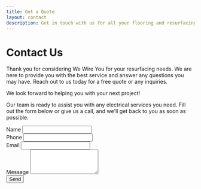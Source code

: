 ```yaml
---
title: Get a Quote
layout: contact
description: Get in touch with us for all your flooring and resurfacing needs. Contact us for a free quote or any inquiries.
---
```


# Contact Us

Thank you for considering We Wire You for your resurfacing needs. We are here to provide you with the best service and answer any questions you may have. Reach out to us today for a free quote or any inquiries.

We look forward to helping you with your next project!

<div class="contact-container">
  <div class="contact-text">
    <p>Our team is ready to assist you with any electrical services you need. Fill out the form below or give us a call, and we'll get back to you as soon as possible.</p>
  </div>
  <div class="contact-form">
    <form action="https://formspree.io/f/{your-form-id}" method="POST">
      <div class="form-group">
        <label for="name">Name</label>
        <input type="text" id="name" name="name" required>
      </div>
      <div class="form-group">
        <label for="phone">Phone</label>
        <input type="text" id="phone" name="phone" required>
      </div>
      <div class="form-group">
        <label for="email">Email</label>
        <input type="email" id="email" name="email" required>
      </div>
      <div class="form-group">
        <label for="message">Message</label>
        <textarea id="message" name="message" rows="4" required></textarea>
      </div>
      <div class="form-group">
        <button type="submit">Send</button>
      </div>
    </form>
  </div>
</div>
